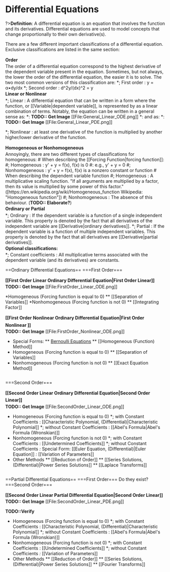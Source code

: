 # Differential Equations
?>**Definition**: A differential equation is an equation that involves the function and its derivatives. Differential equations are used to model concepts that change proportionally to their own derivative(s).

There are a few different important classifications of a differential equation. Exclusive classifications are listed in the same section:
<br />


<div class="toccolours mw-collapsible mw-collapsed" style="overflow:auto;">
<div style="font-weight:bold;line-height:1.6;">Order</div>
<div class="mw-collapsible-content">
The order of a differential equation correspond to the highest derivative of the dependent variable present in the equation. Sometimes, but not always, the lower the order of the differential equation, the easier it is to solve. The two most common versions of this classification are:
*; First order :  y = α•dy/dx
*; Second order :  d^2y/(dx)^2 = y
</div></div>

<div class="toccolours mw-collapsible mw-collapsed" style="overflow:auto;">
<div style="font-weight:bold;line-height:1.6;">Linear or Nonlinear</div>
<div class="mw-collapsible-content">
*; Linear : A differential equation that can be written in a form where the function, or [[Variable|dependent variable]], is represented by as a linear combination of terms. Notably, the equation can be written in a general sense as:
*: <strong>TODO:: Get Image</strong> [[File:General_Linear_ODE.png]]
*: and as:
*: <strong>TODO:: Get Image</strong> [[File:General_Linear_PDE.png]]
<br />

*; Nonlinear : at least one derivative of the function is multiplied by another higher/lower derivative of the function.
</div></div>

<div class="toccolours mw-collapsible mw-collapsed" style="overflow:auto;">
<div style="font-weight:bold;line-height:1.6;">Homogeneous or Nonhomogeneous</div>
<div class="mw-collapsible-content">
Annoyingly, there are two different types of classifications for homogeneous:
# When describing the [[Forcing Function|forcing function]]:
#; Homogeneous :  y' + y = f(x), f(x) is 0
#: e.g., y' + y = 0
#; Nonhomogeneous :  y' + y = f(x), f(x) is a nonzero constant or function
# When describing the dependent variable function
#; Homogeneous : A multiplicative scaling function. "If all arguments are multiplied by a factor, then its value is multiplied by some power of this factor." ([https://en.wikipedia.org/wiki/Homogeneous_function Wikipedia: "Homogeneous function"])
#; Nonhomogeneous : The absence of this behaviour. (<strong>TODO:: Elaborate?</strong>)
</div></div>

<div class="toccolours mw-collapsible mw-collapsed" style="overflow:auto;">
<div style="font-weight:bold;line-height:1.6;">Ordinary or Partial</div>
<div class="mw-collapsible-content">
*; Ordinary : If the dependent variable is a function of a single independent variable. This property is denoted by the fact that all derivatives of the independent variable are [[Derivative|ordinary derivatives]].
*; Partial : If the dependent variable is a function of multiple independent variables. This property is denoted by the fact that all derivatives are [[Derivative|partial derivatives]].
</div></div>

<div class="toccolours mw-collapsible mw-collapsed" style="overflow:auto;">
<div style="font-weight:bold;line-height:1.6;">Optional classifications:</div>
<div class="mw-collapsible-content">
*; Constant coefficients : All multiplicative terms associated with the dependent variable (and its derivatives) are constants.
</div></div>

==Ordinary Differential Equations==
===First Order===
<div class="toccolours mw-collapsible mw-collapsed" style="overflow:auto;">
<div style="font-weight:bold;line-height:1.6;">[[First Order Linear Ordinary Differential Equation|First Order Linear]]</div>
<div class="mw-collapsible-content">
<strong>TODO:: Get Image</strong> [[File:FirstOrder_Linear_ODE.png]]

*Homogeneous (Forcing function is equal to 0)
** [[Separation of Variables]]
*Nonhomogeneous (Forcing function is not 0)
** [[Integrating Factor]]
</div></div>

<div class="toccolours mw-collapsible mw-collapsed" style="overflow:auto;">
<div style="font-weight:bold;line-height:1.6;">[[First Order Nonlinear Ordinary Differential Equation|First Order Nonlinear ]]</div>
<div class="mw-collapsible-content">
<strong>TODO:: Get Image</strong> [[File:FirstOrder_Nonlinear_ODE.png]]

* Special Forms:
** [Bernoulli Equations](/maths/BernoulliEquation.md)
** [[Homogeneous (Function) Method]]
* Homogeneous (Forcing function is equal to 0)
** [[Separation of Variables]]
* Nonhomogeneous (Forcing function is not 0)
** [[Exact Equation Method]]
</div></div>

===Second Order===
<div class="toccolours mw-collapsible mw-collapsed" style="overflow:auto;">
<div style="font-weight:bold;line-height:1.6;">[[Second Order Linear Ordinary Differential Equation|Second Order Linear]]</div>
<div class="mw-collapsible-content">
<strong>TODO:: Get Image</strong> [[File:SecondOrder_Linear_ODE.png]]

* Homogeneous (Forcing function is equal to 0)
*; with Constant Coefficients : [[Characteristic Polynomial, (Differential)|Characteristic Polynomial]]
*; without Constant Coefficients : [[Abel's Formula|Abel's Formula (Wronskian)]]
* Nonhomogeneous (Forcing function is not 0)
*; with Constant Coefficients : [[Undetermined Coefficients]]
*; without Constant Coefficients
*:* Special Form: [[Euler Equation, (Differential)|Euler Equation]]
*:* [[Variation of Parameters]]
* Other Methods
** [[Reduction of Order]]
** [[Series Solutions, (Differential)|Power Series Solutions]]
** [[Laplace Transforms]]
</div></div>

==Partial Differential Equations==
===First Order===
Do they exist?
===Second Order===
<div class="toccolours mw-collapsible mw-collapsed" style="overflow:auto;">
<div style="font-weight:bold;line-height:1.6;">[[Second Order Linear Partial Differential Equation|Second Order Linear]]</div>
<div class="mw-collapsible-content">
<strong>TODO:: Get Image</strong> [[File:SecondOrder_Linear_PDE.png]]

<strong>TODO::Verify</strong>
* Homogeneous (Forcing function is equal to 0)
*; with Constant Coefficients : [[Characteristic Polynomial, (Differential)|Characteristic Polynomial]]
*; without Constant Coefficients : [[Abel's Formula|Abel's Formula (Wronskian)]]
* Nonhomogeneous (Forcing function is not 0)
*; with Constant Coefficients : [[Undetermined Coefficients]]
*; without Constant Coefficients
*:* [[Variation of Parameters]]
* Other Methods
** [[Reduction of Order]]
** [[Series Solutions, (Differential)|Power Series Solutions]]
** [[Fourier Transforms]]
</div></div>
